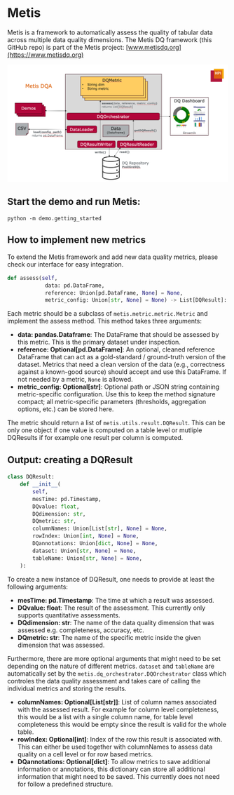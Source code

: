 # Metis

Metis is a framework to automatically assess the quality of tabular data across multiple data quality dimensions. The Metis DQ framework (this GitHub repo) is part of the Metis project: [www.metisdq.org](https://www.metisdq.org)

![Overview](images/overview.png)

## Start the demo and run Metis:
```
python -m demo.getting_started
```

## How to implement new metrics

To extend the Metis framework and add new data quality metrics, please check our interface for easy integration. 
````python
def assess(self, 
            data: pd.DataFrame, 
            reference: Union[pd.DataFrame, None] = None, 
            metric_config: Union[str, None] = None) -> List[DQResult]:
````
Each metric should be a subclass of ```metis.metric.metric.Metric``` and implement the assess method. This method takes three arguments:
- **data: pandas.Dataframe**: The DataFrame that should be assessed by this metric. This is the primary dataset under inspection.
- **reference: Optional[pd.DataFrame]**: An optional, cleaned reference DataFrame that can act as a gold-standard / ground-truth version of the dataset. Metrics that need a clean version of the data (e.g., correctness against a known-good source) should accept and use this DataFrame. If not needed by a metric, `None` is allowed.
- **metric_config: Optional[str]**: Optional path or JSON string containing metric-specific configuration. Use this to keep the method signature compact; all metric-specific parameters (thresholds, aggregation options, etc.) can be stored here.

The metric should return a list of ```metis.utils.result.DQResult```. This can be only one object if one value is computed on a table level or mutliple DQResults if for example one result per column is computed.

## Output: creating a DQResult

````python
class DQResult:
    def __init__(
        self,
        mesTime: pd.Timestamp,
        DQvalue: float,
        DQdimension: str,
        DQmetric: str,
        columnNames: Union[List[str], None] = None,
        rowIndex: Union[int, None] = None,
        DQannotations: Union[dict, None] = None,
        dataset: Union[str, None] = None,
        tableName: Union[str, None] = None,
    ):
````

To create a new instance of DQResult, one needs to provide at least the following arguments:
- **mesTime: pd.Timestamp**: The time at which a result was assessed.
- **DQvalue: float**: The result of the assessment. This currently only supports quantitative assessments.
- **DQdimension: str**: The name of the data quality dimension that was assessed e.g. completeness, accuracy, etc.
- **DQmetric: str**: The name of the specific metric inside the given dimension that was assessed.

Furthermore, there are more optional arguments that might need to be set depending on the nature of different metrics. ```dataset``` and ```tableName``` are automatically set by the ```metis.dq_orchestrator.DQOrchestrator``` class which controles the data quality assessment and takes care of calling the individual metrics and storing the results.
- **columnNames: Optional[List[str]]**: List of column names associated with the assessed result. For example for column level completeness, this would be a list with a single column name, for table level completeness this would be empty since the result is valid for the whole table.
- **rowIndex: Optional[int]**: Index of the row this result is associated with. This can either be used together with columnNames to assess data quality on a cell level or for row based metrics.
- **DQannotations: Optional[dict]**: To allow metrics to save additional information or annotations, this dictionary can store all additional information that might need to be saved. This currently does not need for follow a predefined structure.



